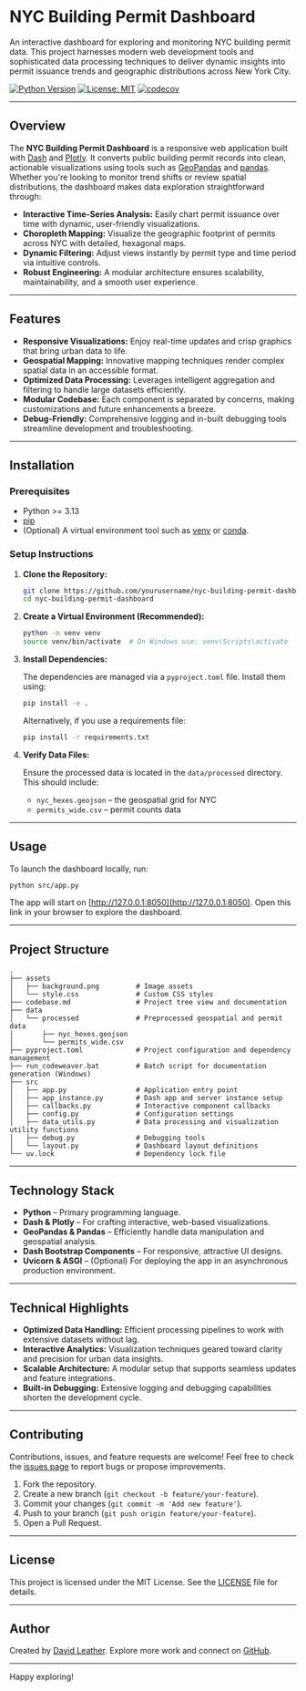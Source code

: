 # NYC Building Permit Dashboard

An interactive dashboard for exploring and monitoring NYC building permit data. This project harnesses modern web development tools and sophisticated data processing techniques to deliver dynamic insights into permit issuance trends and geographic distributions across New York City.

[![Python Version](https://img.shields.io/badge/python-%3E=3.13-blue.svg)](https://www.python.org/downloads/)
[![License: MIT](https://img.shields.io/badge/License-MIT-yellow.svg)](https://opensource.org/licenses/MIT)
[![codecov](https://codecov.io/gh/dleather/nyc_building_permit_dashboard/branch/main/graph/badge.svg)](https://codecov.io/gh/dleather/nyc_building_permit_dashboard)

---

## Overview

The **NYC Building Permit Dashboard** is a responsive web application built with [Dash](https://dash.plotly.com/) and [Plotly](https://plotly.com/python/). It converts public building permit records into clean, actionable visualizations using tools such as [GeoPandas](https://geopandas.org/) and [pandas](https://pandas.pydata.org/). Whether you're looking to monitor trend shifts or review spatial distributions, the dashboard makes data exploration straightforward through:

- **Interactive Time-Series Analysis:** Easily chart permit issuance over time with dynamic, user-friendly visualizations.
- **Choropleth Mapping:** Visualize the geographic footprint of permits across NYC with detailed, hexagonal maps.
- **Dynamic Filtering:** Adjust views instantly by permit type and time period via intuitive controls.
- **Robust Engineering:** A modular architecture ensures scalability, maintainability, and a smooth user experience.

---

## Features

- **Responsive Visualizations:** Enjoy real-time updates and crisp graphics that bring urban data to life.
- **Geospatial Mapping:** Innovative mapping techniques render complex spatial data in an accessible format.
- **Optimized Data Processing:** Leverages intelligent aggregation and filtering to handle large datasets efficiently.
- **Modular Codebase:** Each component is separated by concerns, making customizations and future enhancements a breeze.
- **Debug-Friendly:** Comprehensive logging and in-built debugging tools streamline development and troubleshooting.

---

## Installation

### Prerequisites

- Python >= 3.13
- [pip](https://pip.pypa.io/)
- (Optional) A virtual environment tool such as [venv](https://docs.python.org/3/library/venv.html) or [conda](https://docs.conda.io/).

### Setup Instructions

1. **Clone the Repository:**

   ```bash
   git clone https://github.com/yourusername/nyc-building-permit-dashboard.git
   cd nyc-building-permit-dashboard
   ```

2. **Create a Virtual Environment (Recommended):**

   ```bash
   python -m venv venv
   source venv/bin/activate  # On Windows use: venv\Scripts\activate
   ```

3. **Install Dependencies:**

   The dependencies are managed via a `pyproject.toml` file. Install them using:

   ```bash
   pip install -e .
   ```

   Alternatively, if you use a requirements file:

   ```bash
   pip install -r requirements.txt
   ```

4. **Verify Data Files:**

   Ensure the processed data is located in the `data/processed` directory. This should include:
   - `nyc_hexes.geojson` – the geospatial grid for NYC
   - `permits_wide.csv` – permit counts data

---

## Usage

To launch the dashboard locally, run:

```bash
python src/app.py
```

The app will start on [http://127.0.0.1:8050](http://127.0.0.1:8050). Open this link in your browser to explore the dashboard.

---

## Project Structure

```
.
├── assets
│   ├── background.png         # Image assets
│   └── style.css              # Custom CSS styles
├── codebase.md                # Project tree view and documentation
├── data
│   └── processed              # Preprocessed geospatial and permit data
│       ├── nyc_hexes.geojson
│       └── permits_wide.csv
├── pyproject.toml             # Project configuration and dependency management
├── run_codeweaver.bat         # Batch script for documentation generation (Windows)
├── src
│   ├── app.py                 # Application entry point
│   ├── app_instance.py        # Dash app and server instance setup
│   ├── callbacks.py           # Interactive component callbacks
│   ├── config.py              # Configuration settings
│   ├── data_utils.py          # Data processing and visualization utility functions
│   ├── debug.py               # Debugging tools
│   └── layout.py              # Dashboard layout definitions
└── uv.lock                    # Dependency lock file
```

---

## Technology Stack

- **Python** – Primary programming language.
- **Dash & Plotly** – For crafting interactive, web-based visualizations.
- **GeoPandas & Pandas** – Efficiently handle data manipulation and geospatial analysis.
- **Dash Bootstrap Components** – For responsive, attractive UI designs.
- **Uvicorn & ASGI** – (Optional) For deploying the app in an asynchronous production environment.

---

## Technical Highlights

- **Optimized Data Handling:** Efficient processing pipelines to work with extensive datasets without lag.
- **Interactive Analytics:** Visualization techniques geared toward clarity and precision for urban data insights.
- **Scalable Architecture:** A modular setup that supports seamless updates and feature integrations.
- **Built-in Debugging:** Extensive logging and debugging capabilities shorten the development cycle.

---

## Contributing

Contributions, issues, and feature requests are welcome! Feel free to check the [issues page](https://github.com/yourusername/nyc-building-permit-dashboard/issues) to report bugs or propose improvements.

1. Fork the repository.
2. Create a new branch (`git checkout -b feature/your-feature`).
3. Commit your changes (`git commit -m 'Add new feature'`).
4. Push to your branch (`git push origin feature/your-feature`).
5. Open a Pull Request.

---

## License

This project is licensed under the MIT License. See the [LICENSE](LICENSE) file for details.

---

## Author

Created by [David Leather](https://daveleather.com). Explore more work and connect on [GitHub](https://github.com/dleather).

---

Happy exploring!
